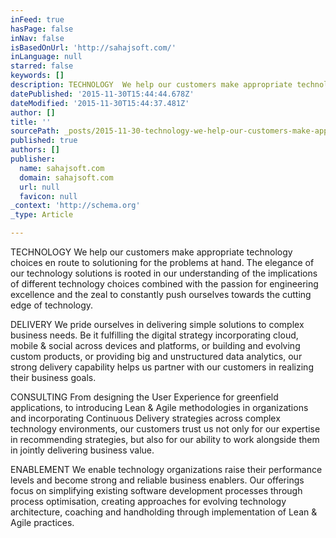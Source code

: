 ```yaml
---
inFeed: true
hasPage: false
inNav: false
isBasedOnUrl: 'http://sahajsoft.com/'
inLanguage: null
starred: false
keywords: []
description: TECHNOLOGY  We help our customers make appropriate technology choices en route to solutioning for the problems at hand. The elegance of our technology solutions
datePublished: '2015-11-30T15:44:44.678Z'
dateModified: '2015-11-30T15:44:37.481Z'
author: []
title: ''
sourcePath: _posts/2015-11-30-technology-we-help-our-customers-make-appropriate-technolog.md
published: true
authors: []
publisher:
  name: sahajsoft.com
  domain: sahajsoft.com
  url: null
  favicon: null
_context: 'http://schema.org'
_type: Article

---
```

TECHNOLOGY We help our customers make appropriate technology choices en route to solutioning for the problems at hand. The elegance of our technology solutions is rooted in our understanding of the implications of different technology choices combined with the passion for engineering excellence and the zeal to constantly push ourselves towards the cutting edge of technology. 

DELIVERY We pride ourselves in delivering simple solutions to complex business needs. Be it fulfilling the digital strategy incorporating cloud, mobile & social across devices and platforms, or building and evolving custom products, or providing big and unstructured data analytics, our strong delivery capability helps us partner with our customers in realizing their business goals. 

CONSULTING From designing the User Experience for greenfield applications, to introducing Lean & Agile methodologies in organizations and incorporating Continuous Delivery strategies across complex technology environments, our customers trust us not only for our expertise in recommending strategies, but also for our ability to work alongside them in jointly delivering business value. 

ENABLEMENT We enable technology organizations raise their performance levels and become strong and reliable business enablers. Our offerings focus on simplifying existing software development processes through process optimisation, creating approaches for evolving technology architecture, coaching and handholding through implementation of Lean & Agile practices.